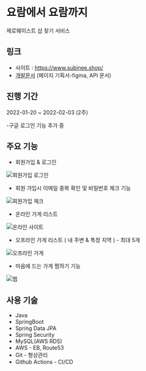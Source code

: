 # 요람에서 요람까지
제로웨이스트 샵 찾기 서비스

## 링크
- 사이트 : https://www.subinee.shop/
- <a href="https://verbena-bonnet-75e.notion.site/a14085f78b8b498ca5d74da381cb5107">개발문서</a> (페이지 기획서-figma, API 문서)

## 진행 기간
2022-01-20 ~ 2022-02-03 (2주)

-구글 로그인 기능 추가 중

## 주요 기능
- 회원가입 & 로그인

![회원가입 로그인](https://user-images.githubusercontent.com/78840035/162551104-3007b0c6-809a-4707-9d65-7fe6c75b87e1.gif)

- 회원 가입시 이메일 중복 확인 및 비밀번호 체크 기능

![회원가입 체크](https://user-images.githubusercontent.com/78840035/162551253-c60e77ed-1628-43fb-a2bc-5eccaa549e8c.gif)

- 온라인 가게 리스트

![온라인 사이트](https://user-images.githubusercontent.com/78840035/162551416-358e2b65-aec2-41aa-bd98-3c1006a74783.gif)

- 오프라인 가게 리스트 ( 내 주변 & 특정 지역 ) - 최대 5개

![오프라인 가게](https://user-images.githubusercontent.com/78840035/162551626-912f67dc-dad9-43be-8b32-ba7389dc988a.gif)

- 마음에 드는 가게 찜하기 기능

![찜](https://user-images.githubusercontent.com/78840035/162551761-884732db-d313-45fc-be69-5a0b0a4cf94e.gif)


## 사용 기술
- Java
- SpringBoot
- Spring Data JPA
- Spring Security
- MySQL(AWS RDS)
- AWS - EB, Route53
- Git - 형상관리
- Github Actions - CI/CD

